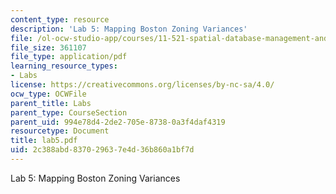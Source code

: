 ```yaml
---
content_type: resource
description: 'Lab 5: Mapping Boston Zoning Variances'
file: /ol-ocw-studio-app/courses/11-521-spatial-database-management-and-advanced-geographic-information-systems-spring-2003/2c388abd837029637e4d36b860a1bf7d_lab5.pdf
file_size: 361107
file_type: application/pdf
learning_resource_types:
- Labs
license: https://creativecommons.org/licenses/by-nc-sa/4.0/
ocw_type: OCWFile
parent_title: Labs
parent_type: CourseSection
parent_uid: 994e78d4-2de2-705e-8738-0a3f4daf4319
resourcetype: Document
title: lab5.pdf
uid: 2c388abd-8370-2963-7e4d-36b860a1bf7d
---
```

Lab 5: Mapping Boston Zoning Variances